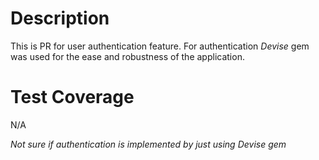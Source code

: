 # Description
This is PR for user authentication feature. For authentication *Devise* gem was used for the ease and robustness of the application.

# Test Coverage
N/A






_Not sure if authentication is implemented by just using Devise gem_


